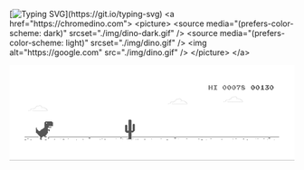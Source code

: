 [![Typing SVG](https://readme-typing-svg.herokuapp.com?font=Montserrat&size=24&duration=3000&pause=1000&color=F70000&background=FF000000&center=true&width=700&lines=Never+let+yesterday+use+up+too+much+of+today.)](https://git.io/typing-svg)
<a href="https://chromedino.com">
  <picture>
    <source media="(prefers-color-scheme: dark)" srcset="./img/dino-dark.gif" />
    <source media="(prefers-color-scheme: light)" srcset="./img/dino.gif" />
    <img alt="https://google.com" src="./img/dino.gif" />
  </picture>
</a>

<picture>
  <img alt="https://google.com" src="./img/dino.gif" />
</picture>
